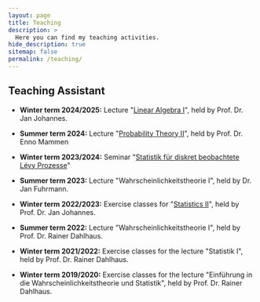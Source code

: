 ```yaml
---
layout: page
title: Teaching
description: >
  Here you can find my teaching activities.
hide_description: true
sitemap: false
permalink: /teaching/
---
```


## Teaching Assistant

* **Winter term 2024/2025:** Lecture "[Linear Algebra I](https://sip.math.uni-heidelberg.de/vl/la1-ws24/)", held by Prof. Dr. Jan Johannes.

* **Summer term 2024:** Lecture "[Probability Theory II](https://stat.math.uni-heidelberg.de/~msiebel/wt2-ss24/index.html)", held by Prof. Dr. Enno Mammen

* **Winter term 2023/2024:** Seminar "[Statistik für diskret beobachtete Lévy Prozesse](https://sip.math.uni-heidelberg.de/se/sdolp-ws23/)"

* **Summer term 2023:** Lecture "Wahrscheinlichkeitstheorie I", held by Dr. Jan Fuhrmann.

* **Winter term 2022/2023:** Exercise classes for "[Statistics II](https://sip.math.uni-heidelberg.de/vl/st2-ws22/)", held by Prof. Dr. Jan Johannes.

* **Summer term 2022:** Lecture "Wahrscheinlichkeitstheorie I", held by Prof. Dr. Rainer Dahlhaus.

* **Winter term 2021/2022:** Exercise classes for the lecture "Statistik I", held by Prof. Dr. Rainer Dahlhaus.

* **Winter term 2019/2020:** Exercise classes for the lecture "Einführung in die Wahrscheinlichkeitstheorie und Statistik", held by Prof. Dr. Rainer Dahlhaus.




